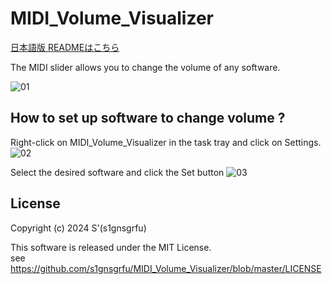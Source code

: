 # MIDI_Volume_Visualizer 
[日本語版 READMEはこちら](https://github.com/s1gnsgrfu/MIDI_Volume_Visualizer/blob/master/README_ja.md)  
  
The MIDI slider allows you to change the volume of any software.  
  
![01](https://github.com/s1gnsgrfu/MIDI_Volume_Visualizer/assets/52664734/b48a6a18-fc01-46f9-9bd6-39e91facbc03)

## How to set up software to change volume ?
Right-click on MIDI_Volume_Visualizer in the task tray and click on Settings.  
![02](https://github.com/s1gnsgrfu/MIDI_Volume_Visualizer/assets/52664734/30fc1acc-4d75-4b5e-a9c7-de2bda8bb294)
  
Select the desired software and click the Set button
![03](https://github.com/s1gnsgrfu/MIDI_Volume_Visualizer/assets/52664734/11c93553-67b6-4389-9487-612dd52f1dde)

## License
Copyright (c) 2024 S'(s1gnsgrfu)  

This software is released under the MIT License.  
see https://github.com/s1gnsgrfu/MIDI_Volume_Visualizer/blob/master/LICENSE
